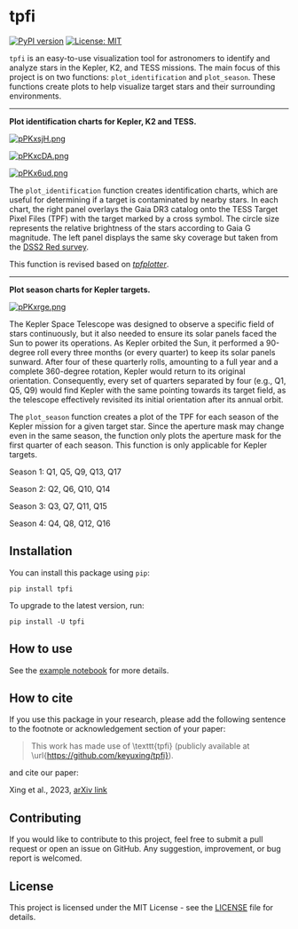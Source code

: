 # tpfi
[![PyPI version](https://badge.fury.io/py/tpfi.svg)](https://badge.fury.io/py/tpfi)
[![License: MIT](https://img.shields.io/badge/License-MIT-yellow.svg)](https://opensource.org/licenses/MIT)

`tpfi` is an easy-to-use visualization tool for astronomers to identify and analyze 
stars in the Kepler, K2, and TESS missions. The main focus of this project is on 
two functions: `plot_identification` and `plot_season`. These functions create 
plots to help visualize target stars and their surrounding environments.

---

**Plot identification charts for Kepler, K2 and TESS.**

[![pPKxsjH.png](https://s1.ax1x.com/2023/08/14/pPKxsjH.png)](https://imgse.com/i/pPKxsjH)

[![pPKxcDA.png](https://s1.ax1x.com/2023/08/14/pPKxcDA.png)](https://imgse.com/i/pPKxcDA)

[![pPKx6ud.png](https://s1.ax1x.com/2023/08/14/pPKx6ud.png)](https://imgse.com/i/pPKx6ud)

The `plot_identification` function creates identification charts, which are useful 
for determining if a target is contaminated by nearby stars. In each chart, the 
right panel overlays the Gaia DR3 catalog onto the TESS Target Pixel Files (TPF) 
with the target marked by a cross symbol. The circle size represents the relative 
brightness of the stars according to Gaia G magnitude. The left panel displays the 
same sky coverage but taken from the 
[DSS2 Red survey](https://skyview.gsfc.nasa.gov/current/cgi/moreinfo.pl?survey=DSS2%20Red).

This function is revised based on 
[_tpfplotter_](https://github.com/jlillo/tpfplotter). 

---

**Plot season charts for Kepler targets.**

[![pPKxrge.png](https://s1.ax1x.com/2023/08/14/pPKxrge.png)](https://imgse.com/i/pPKxrge)

The Kepler Space Telescope was designed to observe a specific field of stars 
continuously, but it also needed to ensure its solar panels faced the Sun to power 
its operations. As Kepler orbited the Sun, it performed a 90-degree roll every three 
months (or every quarter) to keep its solar panels sunward. After four of these 
quarterly rolls, amounting to a full year and a complete 360-degree rotation, Kepler 
would return to its original orientation. Consequently, every set of quarters 
separated by four (e.g., Q1, Q5, Q9) would find Kepler with the same pointing towards 
its target field, as the telescope effectively revisited its initial orientation after 
its annual orbit.

The `plot_season` function creates a plot of the TPF for each season of the Kepler 
mission for a given target star. Since the aperture mask may change even in the same 
season, the function only plots the aperture mask for the first quarter of each
season. This function is only applicable for Kepler targets.

Season 1: Q1, Q5, Q9, Q13, Q17

Season 2: Q2, Q6, Q10, Q14

Season 3: Q3, Q7, Q11, Q15

Season 4: Q4, Q8, Q12, Q16

## Installation

You can install this package using `pip`:
```shell
pip install tpfi
```

To upgrade to the latest version, run:
```shell
pip install -U tpfi
```

## How to use

See the [example notebook](https://raw.githubusercontent.com/keyuxing/tpfi/main/examples/tutorial.ipynb) for more details.

## How to cite

If you use this package in your research, please add the following sentence to the footnote 
or acknowledgement section of your paper:
> This work has made use of \texttt{tpfi} (publicly available at \url{https://github.com/keyuxing/tpfi}).

and cite our paper: 

Xing et al., 2023, [arXiv link](https://arxiv.org/abs/2402.16018)


## Contributing

If you would like to contribute to this project, feel free to submit a pull request 
or open an issue on GitHub. Any suggestion, improvement, or bug report is welcomed.

## License

This project is licensed under the MIT License - see the 
[LICENSE](https://raw.githubusercontent.com/keyuxing/tpfi/main/LICENSE) file for details.